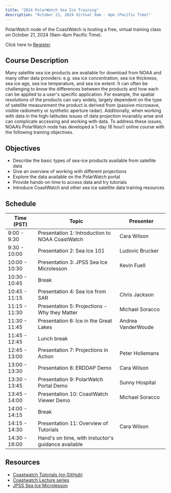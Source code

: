 ```yaml
---
title: "2024 PolarWatch Sea Ice Training"
description: "October 21, 2024 Virtual 9am - 4pm (Pacific Time)"
---
```


PolarWatch node of the CoastWatch is hosting a free, virtual training class on October 21, 2024 (9am-4pm Pacific Time). 

Click here to [Register](https://lp.constantcontactpages.com/ev/reg/78xuhzs/lp/e266250c-b995-44e4-841e-97b4cc22bbec).


## Course Description
Many satellite sea ice products are available for download from NOAA and many other data providers: e.g. sea ice concentration, sea ice thickness, sea ice age, sea ice temperature, and sea ice extent. It can often be challenging to know the differences between the products and how each can be applied to a user's specific application. For example, the spatial resolutions of the products can vary widely, largely dependent on the type of satellite measurement the product is derived from (passive microwave, visible radiometry or synthetic aperture radar). Additionally, when working with data in the high-latitudes issues of data projection invariably arise and can complicate accessing and working with data. To address these issues, NOAA’s PolarWatch node has developed a 1-day (6 hour) online course with the following training objectives.

## Objectives
* Describe the basic types of sea-ice products available from satellite data
* Give an overview of working with different projections
* Explore the data available on the PolarWatch portal
* Provide hands-on time to access data and try tutorials
* Introduce CoastWatch and other sea ice satellite data training resources

## Schedule

| Time (PST)      | Topic                                                                     | Presenter                    |
|-------------|-----------------------------------------------------------------------------|----------------------------|
|9:00 - 9:30   |  Presentation 1: Introduction to NOAA CoastWatch                          | Cara Wilson           | 
|9:30 - 10:00  |  Presentation 2: Sea Ice 101                                               | Ludovic Brucker       |
|10:00 - 10:30 |  Presentation 3: JPSS Sea Ice Microlesson                                  | Kevin Fuell           |
|10:30 - 10:45 | Break                                                                      |                       |
|10:45 - 11:15 |  Presentation 4: Sea Ice from SAR                                          | Chris Jackson         |
|11:15 - 11:30 |  Presentation 5: Projections - Why they Matter                             | Michael Soracco       |
|11:30 - 11:45 |  Presentation 6: Ice in the Great Lakes                                    | Andrea VanderWoude    |
|11:45 - 12:45 | Lunch break                                                                |                       |  
|12:45 - 13:00 |  Presentation 7: Projections in Action                                     | Peter Hollemans       |
|13:00 - 13:30 |  Presentation 8: ERDDAP Demo                                               | Cara Wilson           |
|13:30 - 13:45 |  Presentation 9: PolarWatch Portal Demo                                    | Sunny Hospital        |
|13:45 - 14:00 |  Presentation 10: CoastWatch Viewer Demo                                   | Michael Soracco       |
|14:00 - 14:15 | Break                                                                      |                       |                                    
|14:15 - 14:30 |  Presentation 11: Overview of Tutorials                                    |  Cara Wilson          |
|14:30 - 16:00 |  Hand's on time, with instuctor's guidance available                       |                       |



## Resources
- [Coastwatch Tutorials (on GitHub)](https://github.com/coastwatch-training/CoastWatch-Tutorials)
- [Coastwatch Lecture series](https://umd.instructure.com/courses/1336575/pages/all-lectures)
- [JPSS Sea Ice Microlesson](https://weather.ndc.nasa.gov/sport/training/articles/20220803_JPSS-Sea-Ice-Microlesson/content/#/)
